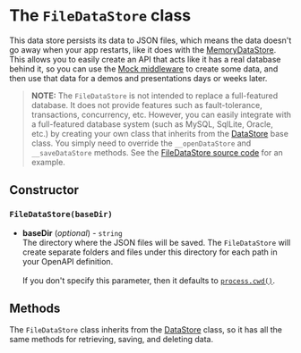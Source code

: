 The `FileDataStore` class
============================
This data store persists its data to JSON files, which means the data doesn't go away when your app restarts, like it does with the [MemoryDataStore](MemoryDataStore.md).  This allows you to easily create an API that acts like it has a real database behind it, so you can use the [Mock middleware](../middleware/mock.md) to create some data, and then use that data for a demos and presentations days or weeks later.

> **NOTE:** The `FileDataStore` is not intended to replace a full-featured database.  It does not provide features such as fault-tolerance, transactions, concurrency, etc.  However, you can easily integrate with a full-featured database system (such as MySQL, SqlLite, Oracle, etc.) by creating your own class that inherits from the [DataStore](DataStore.md) base class.  You simply need to override the `__openDataStore` and `__saveDataStore` methods.  See the [FileDataStore source code](../../lib/data-store/file-data-store.js) for an example.


Constructor
-----------------------
### `FileDataStore(baseDir)`

* __baseDir__ (_optional_) - `string`<br>
The directory where the JSON files will be saved.  The `FileDataStore` will create separate folders and files under this directory for each path in your OpenAPI definition.
<br><br>
If you don't specify this parameter, then it defaults to [`process.cwd()`](https://nodejs.org/api/process.html#process_process_cwd).


Methods
-----------------------
The `FileDataStore` class inherits from the [DataStore](DataStore.md) class, so it has all the same methods for retrieving, saving, and deleting data.
